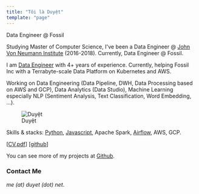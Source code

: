```yaml
---
title: "Tôi là Duyệt"
template: "page"
---
```


Data Engineer @ Fossil


Studying Master of Computer Science, I've been a Data Engineer @ [John Von Neumann Institute](http://jvn.edu.vn/) (2016-2018). Currently, Data Engineer @ Fossil.


I am [Data Engineer](/tag/data-engineer/) with 4+ years of experience. Currently, helping Fossil Inc with a Terrabyte-scale Data
Platform on Kubernetes and AWS.

Working on Data Engineering (Data Pipeline, DWH, Data Processing based on AWS and GCP), Data
Analytics (Data Studio), Machine Learning especially NLP (Sentiment Analysis, Text Classification, Word
Embedding, ...).

<figure class="float-right" style="width: 340px">
	<img src="https://2.bp.blogspot.com/-5apwrzRLGIc/XYElWYIloQI/AAAAAAABHRI/9iXgs2AKLBoLoEvGAPu_B4yyjOlLrafZQCK4BGAYYCw/s1600/20190414060007_IMG_0237.JPG" alt="Duyệt">
	<figcaption>Duyệt</figcaption>
</figure>

Skills & stacks: [Python](https://github.com/duyet?utf8=%E2%9C%93&tab=repositories&q=&type=public&language=python), [Javascript](https://github.com/duyet?utf8=%E2%9C%93&tab=repositories&q=&type=public&language=javascript), Apache Spark, [Airflow](/tag/airflow/), AWS, GCP.


[[CV.pdf](https://cv.duyet.net)] [[github](https://github.com/duyet)] 

You can see more of my projects at [Github](https://github.com/duyet).

### Contact Me

*me (at) duyet (dot) net*.
